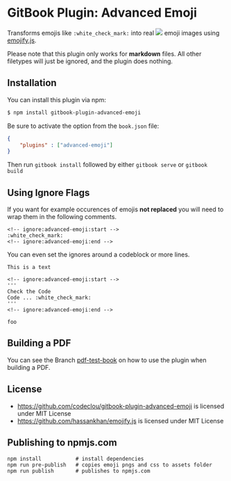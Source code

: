 # GitBook Plugin: Advanced Emoji

Transforms emojis like `:white_check_mark:` into real <img src="https://codeclou.github.io/gitbook-plugin-advanced-emoji/doc/white_check_mark_20.png"/> emoji images using [emojify.js](https://github.com/hassankhan/emojify.js).

Please note that this plugin only works for **markdown** files. All other filetypes will just be ignored, and the plugin does nothing.

## Installation

You can install this plugin via npm:

```bash
$ npm install gitbook-plugin-advanced-emoji
```

Be sure to activate the option from the `book.json` file:

```json
{
    "plugins" : ["advanced-emoji"]
}
```

Then run `gitbook install` followed by either `gitbook serve` or `gitbook build`


## Using Ignore Flags

If you want for example occurences of emojis **not replaced** you will need to wrap them in the following comments.

```
<!-- ignore:advanced-emoji:start -->
:white_check_mark:
<!-- ignore:advanced-emoji:end -->
```

You can even set the ignores around a codeblock or more lines.

```
This is a text

<!-- ignore:advanced-emoji:start -->
'''
Check the Code
Code ... :white_check_mark:
'''
<!-- ignore:advanced-emoji:end -->

foo
```

## Building a PDF

You can see the Branch [pdf-test-book](https://github.com/codeclou/gitbook-plugin-advanced-emoji/tree/pdf-test-book) on how to use the plugin when building a PDF.

## License

 * https://github.com/codeclou/gitbook-plugin-advanced-emoji is licensed under MIT License
 * https://github.com/hassankhan/emojify.js is licensed under MIT License

## Publishing to npmjs.com

```
npm install           # install dependencies
npm run pre-publish   # copies emoji pngs and css to assets folder
npm run publish       # publishes to npmjs.com
```
